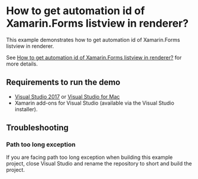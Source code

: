 # How to get automation id of Xamarin.Forms listview in renderer?

This example demonstrates how to get automation id of Xamarin.Forms listview in renderer.

See [How to get automation id of Xamarin.Forms listview in renderer?](https://www.syncfusion.com/kb/9960/how-to-get-automation-id-of-xamarin-forms-listview-in-renderer) for more details.

## Requirements to run the demo

* [Visual Studio 2017](https://visualstudio.microsoft.com/downloads/) or [Visual Studio for Mac](https://visualstudio.microsoft.com/vs/mac/)
* Xamarin add-ons for Visual Studio (available via the Visual Studio installer).

## Troubleshooting

### Path too long exception

If you are facing path too long exception when building this example project, close Visual Studio and rename the repository to short and build the project.
